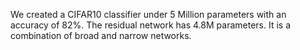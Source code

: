 We created a CIFAR10 classifier under 5 Million parameters with an accuracy of 82%.
The residual network has 4.8M parameters. It is a combination of broad and narrow networks.
